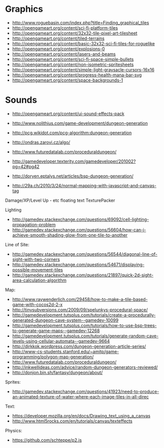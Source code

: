 
Graphics
========
* http://www.roguebasin.com/index.php?title=Finding_graphical_tiles
* http://opengameart.org/content/sci-fi-platform-tiles
* http://opengameart.org/content/32x32-tile-pixel-art-tilesheet
* http://opengameart.org/content/tiled-terrains
* http://opengameart.org/content/basic-32x32-sci-fi-tiles-for-roguelike
* <http://opengameart.org/content/explosions-0>
* http://opengameart.org/content/lasers-and-beams
* http://opengameart.org/content/sci-fi-space-simple-bullets
* <http://opengameart.org/content/non-isometric-spritesheets>
* <http://opengameart.org/content/simple-light-graysacle-cursors-16x16>
* http://opengameart.org/content/progress-health-mana-bar-svg
* <http://opengameart.org/content/space-backgrounds-1>

Sounds
======
* <http://opengameart.org/content/ui-sound-effects-pack>


* <http://www.nolithius.com/game-development/dungeon-generation>
* <http://pcg.wikidot.com/pcg-algorithm:dungeon-generation>
* <http://ondras.zarovi.cz/algo/>
* <http://www.futuredatalab.com/proceduraldungeon/>
* <http://gamedeveloper.texterity.com/gamedeveloper/201002?pg=42#pg42>
* <http://doryen.eptalys.net/articles/bsp-dungeon-generation/>
* <http://29a.ch/2010/3/24/normal-mapping-with-javascript-and-canvas-tag>











Damage/XP/Level Up - etc floating text
TexturePacker

Lighting
- http://gamedev.stackexchange.com/questions/69092/cell-lighting-propagation-problem
- http://gamedev.stackexchange.com/questions/56604/how-can-i-achieve-smooth-shading-glow-from-one-tile-to-another

Line of Site:
- http://gamedev.stackexchange.com/questions/56544/diagonal-line-of-sight-with-two-corners
- http://gamedev.stackexchange.com/questions/54671/displaying-possible-movement-tiles
- http://gamedev.stackexchange.com/questions/21897/quick-2d-sight-area-calculation-algorithm

Map:
- http://www.raywenderlich.com/29458/how-to-make-a-tile-based-game-with-cocos2d-2-x
- http://tinysubversions.com/2009/09/spelunkys-procedural-space/
- http://gamedevelopment.tutsplus.com/tutorials/create-a-procedurally-generated-dungeon-cave-system--gamedev-10099
- http://gamedevelopment.tutsplus.com/tutorials/how-to-use-bsp-trees-to-generate-game-maps--gamedev-12268
- http://gamedevelopment.tutsplus.com/tutorials/generate-random-cave-levels-using-cellular-automata--gamedev-9664
- http://dirkkok.wordpress.com/dungeon-generation-article-series/
- http://www-cs-students.stanford.edu/~amitp/game-programming/polygon-map-generation/
- http://www.futuredatalab.com/proceduraldungeon/
- http://inkwellideas.com/advice/random-dungeon-generators-reviewed/
- http://donjon.bin.sh/fantasy/dungeon/about/




Sprites:
- http://gamedev.stackexchange.com/questions/41923/need-to-produce-an-animated-texture-of-water-where-each-image-tiles-in-all-direc


Text:
- https://developer.mozilla.org/en/docs/Drawing_text_using_a_canvas
- http://www.html5rocks.com/en/tutorials/canvas/texteffects

Physics:
- https://github.com/schteppe/p2.js
